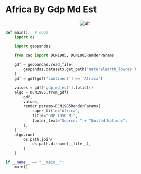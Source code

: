 # Africa By Gdp Md Est

<p  align="center">
    <img src="https://raw.githubusercontent.com/nuuuwan/continuous_area_cartograms/main/examples/examples/africa_by_gdp_md_est/animated.gif" alt="alt" />
</p>

```python
def main():  # noqa
    import os

    import geopandas

    from cac import DCN1985, DCN1985RenderParams

    gdf = geopandas.read_file(
        geopandas.datasets.get_path('naturalearth_lowres')
    )
    gdf = gdf[gdf['continent'] == 'Africa']

    values = gdf['gdp_md_est'].tolist()
    algo = DCN1985.from_gdf(
        gdf,
        values,
        render_params=DCN1985RenderParams(
            super_title="Africa",
            title="GDP (USD M)",
            footer_text="Source: " + "United Nations",
        ),
    )
    algo.run(
        os.path.join(
            os.path.dirname(__file__),
        )
    )

if __name__ == "__main__":
    main()

```
